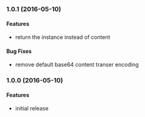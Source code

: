 
<a name="1.0.1"></a>
### 1.0.1 (2016-05-10)

#### Features

* return the instance instead of content

#### Bug Fixes

* remove default base64 content transer encoding


<a name="1.0.0"></a>
### 1.0.0 (2016-05-10)


#### Features

* initial release

